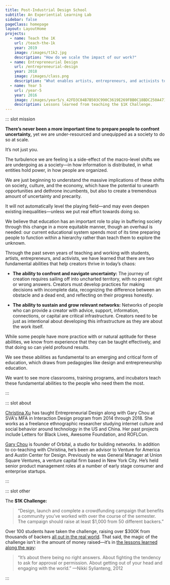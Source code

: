 ```yaml
---
title: Post-Industrial Design School
subtitle: An Experiential Learning Lab
sidebar: false
pageClass: homepage
layout: LayoutHome
projects:
  - name: Teach the 1K
    url: /teach-the-1k
    year: 2019
    image: /images/t1k2.jpg
    description: "How do we scale the impact of our work?"
  - name: Entrepreneurial Design
    url: /entrepreneurial-design
    year: 2018
    image: /images/class.png
    description: "What enables artists, entrepreneurs, and activists to be successful in today’s networked world?"
  - name: Year 5
    url: /year-5
    year: 2016
    image: /images/year5/s_42FD3C04B7B503C990C3619E269FBB0C18BDC250A471A52735CC280C239EE4C5_1485269191543_file.png
    description: Lessons learned from teaching the $1K Challenge.
---
```


::: slot mission

**There’s never been a more important time to prepare people to confront uncertainty,** yet we are under-resourced and unequipped as a society to do so at scale.

It’s not just you.

The turbulence we are feeling is a side-effect of the macro-level shifts we are undergoing as a society—in how information is distributed, in what entities hold power, in how people are organized.

We are just beginning to understand the massive implications of these shifts on society, culture, and the economy, which have the potential to unearth opportunities and dethrone incumbents, but also to create a tremendous amount of uncertainty and precarity.

It will not automatically level the playing field—and may even deepen existing inequalities—unless we put real effort towards doing so.

We believe that education has an important role to play in buffering society through this change in a more equitable manner, though an overhaul is needed: our current educational system spends most of its time preparing people to function within a hierarchy rather than teach them to explore the unknown.

Through the past seven years of teaching and working with students, artists, entrepreneurs, and activists, we have learned that there are two fundamental abilities that help creators thrive in today’s chaos:

* **The ability to confront and navigate uncertainty:** The journey of creation requires sailing off into uncharted territory, with no preset right or wrong answers. Creators must develop practices for making decisions with incomplete data, recognizing the difference between an obstacle and a dead end, and reflecting on their progress honestly.

* **The ability to sustain and grow relevant networks:** Networks of people who can provide a creator with advice, support, information, connections, or capital are critical infrastructure. Creators need to be just as intentional about developing this infrastructure as they are about the work itself.

While some people have more practice with or natural aptitude for these abilities, we know from experience that they can be taught effectively, and that doing so can yield profound results.

We see these abilities as fundamental to an emerging and critical form of education, which draws from pedagogies like design and entrepreneurship education.

We want to see more classrooms, training programs, and incubators teach these fundamental abilities to the people who need them the most.

:::

::: slot about

[Christina Xu](http://christinaxu.org/) has taught Entrepreneurial Design along with Gary Chou at SVA's MFA in Interaction Design program from 2014 through 2018. She works as a freelance ethnographic researcher studying internet culture and social behavior around technology in the US and China. Her past projects include Letters for Black Lives, Awesome Foundation, and ROFLCon.

[Gary Chou](https://garychou.com/) is founder of Orbital, a studio for building networks.  In addition to co-teaching with Christina, he’s been an advisor to Venture for America and Austin Center for Design.  Previously he was General Manager at Union Square Ventures, a venture capital firm based in New York City.  He’s held senior product management roles at a number of early stage consumer and enterprise startups.

:::


::: slot other

The **$1K Challenge:**

> “Design, launch and complete a crowdfunding campaign that benefits a community you’ve worked with over the course of the semester.
> The campaign should raise at least $1,000 from 50 different backers.”

Over 100 students have taken the challenge, raising over $300K from thousands of backers [all out in the real world](https://youtu.be/e0Jsq6ZsARI?t=610). That said, the magic of the challenge isn’t in the amount of money raised—it’s in [the lessons learned along the way](https://postindustrialdesign.school/background#students):

> “It’s about there being no right answers. About fighting the tendency to ask for approval or permission. About getting out of your head and engaging with the world.”
—Nikki Sylianteng, 2012

:::
